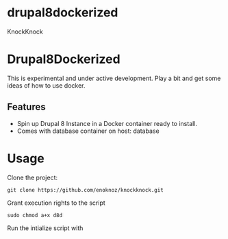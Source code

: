 # drupal8dockerized
KnockKnock

# Drupal8Dockerized

This is experimental and under active development. Play a bit and get some ideas of how to use docker.

## Features

+ Spin up Drupal 8 Instance in a Docker container ready to install.
+ Comes with database container on host: database

# Usage

Clone the project:
```
git clone https://github.com/enoknoz/knockknock.git
```


Grant execution rights to the script
```
sudo chmod a+x d8d
```

Run the intialize script with
```

```
